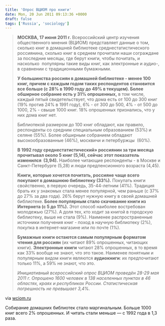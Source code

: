 ```yaml
---
title: 'Опрос ВЦИОМ про книги'
date: Mon, 20 Jun 2011 09:13:36 +0000
draft: false
tags: ['Russia', 'sociology']
---
```


> **МОСКВА, 17 июня 2011 г.** Всероссийский центр изучения общественного мнения (ВЦИОМ) представляет данные о том, сколько книг в домашней библиотеке среднестатистического россиянина, сколько книг в среднем прочитали наши сограждане за последние месяцы, где берут книги, чтобы почитать, и насколько  популярны такие виды книг, как электронные и аудио-, в сравнении с традиционными бумажными.
> 
> **У большинства россиян в домашней библиотеке - менее 100 книг, причем с каждым годом таких респондентов становится все больше (с 28% в 1990 году до 49% в текущем). Более обширное собрание есть у 31% опрошенных,** в том числе,  каждый пятый свидетельствует, что дома есть от 100 до 300 книг (19% против 24% в 1991 году), 6% - от 300 до 500, 4% - от 500 до 1000, 2% - свыше 1000 книг. 18% опрошенных признались, что у них дома книг нет.
> 
> Библиотекой размером до 100 книг обладают, как правило, респонденты со средним специальным образованием (53%) и селяне (55%). Более обширным собранием обладают высокообразованные (46%), москвичи и петербуржцы  (60%).
> 
> **В 1992 году среднестатистический» россиянин за три месяца прочитывал около 5 книг (5,14), сейчас этот показатель изменился  (3,94).** Наиболее читающие респонденты - в Москве и Санкт-Петербурге (5,28) и люди предпенсионного возраста (4,45).
> 
> **Книги, которые хочется почитать, россияне чаще всего покупают в домашнюю библиотеку (33%).** Покупать книги свойственно, в первую очередь, 35-44-летним (41%).  Традиция брать их у знакомых стала менее популярной, чем раньше (с 37% до 27% за два года).  26% берут нужную книгу в своей домашней библиотеке. **Более популярным стало скачивание книги из Интернета (с 5 до 11%).** Этот способ наиболее востребован молодежью (27%).  А доля тех, кто ходит за книгой в городскую библиотеку, выше не стала (9%). Наименее распространенные источники получения книг - поход в научную библиотеку (2%), покупка в интернет-магазине или по почте (1%).
> 
> **Бумажные книги остаются самым популярным форматом чтения для россиян** (их читают 89% опрошенных, читающих книги). **Электронные книги** читают 28% опрошенных, в то время как 33% вообще не знают, что это такое. Наименее понятным и популярным видом книги являются **аудиокниги**: их предпочитают только 11%, а 59% не знают, что это.
> 
> _Инициативный всероссийский опрос ВЦИОМ проведён 28-29 мая 2011 г. Опрошено 1600 человек в 138 населенных пунктах в 46 областях, краях и республиках России. Статистическая погрешность не превышает 3,4%._

via [wciom.ru](http://wciom.ru/index.php?id=459&uid=111694)

Собирание домашних библиотек стало маргинальным. Больше 1000 книг всего 2% опрошенных. И читать стали меньше — с 1992 года в 1,3 раза.
